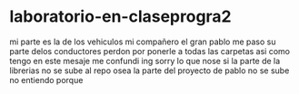 ﻿# laboratorio-en-claseprogra2
mi parte es la de los vehiculos mi compañero el gran pablo me paso su parte delos conductores perdon por ponerle a todas las carpetas asi como tengo en este mesaje me confundi ing sorry lo que nose si la parte de la librerias no se sube al repo osea la parte del proyecto de pablo no se sube no entiendo porque 
